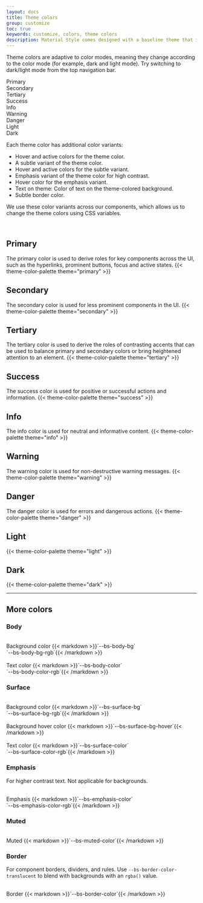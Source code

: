 ```yaml
---
layout: docs
title: Theme colors
group: customize
toc: true
keywords: customize, colors, theme colors
description: Material Style comes designed with a baseline theme that is adaptive to color modes and can be used as-is, straight out of the box or customized as per your need.
---
```


Theme colors are adaptive to color modes, meaning they change according to the color mode (for example, dark and light mode). Try switching to dark/light mode from the top navigation bar.

<div class="color-list mb-4">
  <div class="theme-color-palette d-flex flex-wrap gap-2">
    <div class="text-bg-primary">Primary</div>
    <div class="text-bg-secondary">Secondary</div>
    <div class="text-bg-tertiary">Tertiary</div>
    <div class="text-bg-success">Success</div>
    <div class="text-bg-info">Info</div>
    <div class="text-bg-warning">Warning</div>
    <div class="text-bg-danger">Danger</div>
    <div class="text-bg-light">Light</div>
    <div class="text-bg-dark">Dark</div>
  </div>
</div>

Each theme color has additional color variants:
- Hover and active colors for the theme color.
- A subtle variant of the theme color.
- Hover and active colors for the subtle variant.
- Emphasis variant of the theme color for high contrast.
- Hover color for the emphasis variant.
- Text on theme: Color of text on the theme-colored background.
- Subtle border color.

We use these color variants across our components, which allows us to change the theme colors using CSS variables.

<br>

## Primary
The primary color is used to derive roles for key components across the UI, such as the hyperlinks, prominent buttons, focus and active states.
{{< theme-color-palette theme="primary" >}}

## Secondary
The secondary color is used for less prominent components in the UI.
{{< theme-color-palette theme="secondary" >}}

## Tertiary
The tertiary color is used to derive the roles of contrasting accents that can be used to balance primary and secondary colors or bring heightened attention to an element. 
{{< theme-color-palette theme="tertiary" >}}

## Success
The success color is used for positive or successful actions and information.
{{< theme-color-palette theme="success" >}}

## Info
The info color is used for neutral and informative content.
{{< theme-color-palette theme="info" >}}

## Warning
The warning color is used for non-destructive warning messages.
{{< theme-color-palette theme="warning" >}}

## Danger
The danger color is used for errors and dangerous actions.
{{< theme-color-palette theme="danger" >}}

## Light
{{< theme-color-palette theme="light" >}}

## Dark
{{< theme-color-palette theme="dark" >}}

<hr class="mb-5">

## More colors

### Body
<div class="color-list py-3 mb-4">
  <div class="d-flex flex-wrap gap-3">
    <div class="theme-color-palette">
      <div class="border" style="background-color: var(--bs-body-bg);">&nbsp</div>
      <span class="d-block p-2 text-capitalize" style="color: var(--bs-secondary-color);">Background color</span>
      <span class="d-block px-2">{{< markdown >}}`--bs-body-bg`<br>`--bs-body-bg-rgb`{{< /markdown >}}</span>
    </div>
    <div class="theme-color-palette">
      <div style="background-color: var(--bs-body-color);">&nbsp;</div>
      <span class="d-block p-2 text-capitalize" style="color: var(--bs-secondary-color);">Text color</span>
      <span class="d-block px-2">{{< markdown >}}`--bs-body-color`<br>`--bs-body-color-rgb`{{< /markdown >}}</span>
    </div>
  </div>
</div>

### Surface
<div class="color-list py-3 mb-4">
  <div class="d-flex flex-wrap gap-3">
    <div class="theme-color-palette">
      <div style="background-color: var(--bs-surface-bg);">&nbsp;</div>
      <span class="d-block p-2 text-capitalize" style="color: var(--bs-surface-color);">Background color</span>
      <span class="d-block px-2">{{< markdown >}}`--bs-surface-bg`<br>`--bs-surface-bg-rgb`{{< /markdown >}}</span>
    </div>
    <div class="theme-color-palette">
      <div style="background-color: var(--bs-surface-bg-hover);">&nbsp;</div>
      <span class="d-block p-2 text-capitalize" style="color: var(--bs-surface-color);">Background hover color</span>
      <span class="d-block px-2">{{< markdown >}}`--bs-surface-bg-hover`{{< /markdown >}}</span>
    </div>
    <div class="theme-color-palette">
      <div style="background-color: var(--bs-surface-color);">&nbsp;</div>
      <span class="d-block p-2 text-capitalize" style="color: var(--bs-surface-color);">Text color</span>
      <span class="d-block px-2">{{< markdown >}}`--bs-surface-color`<br>`--bs-surface-color-rgb`{{< /markdown >}}</span>
    </div>
  </div>
</div>

### Emphasis
For higher contrast text. Not applicable for backgrounds.
<div class="color-list py-3 mb-4">
  <div class="d-flex flex-wrap gap-3">
    <div class="theme-color-palette">
      <div style="background-color: var(--bs-emphasis-color);">&nbsp;</div>
      <span class="d-block p-2 text-capitalize" style="color: var(--bs-secondary-color);">Emphasis</span>
      <span class="d-block px-2">{{< markdown >}}`--bs-emphasis-color`<br>`--bs-emphasis-color-rgb`{{< /markdown >}}</span>
    </div>
  </div>
</div>

### Muted
<div class="color-list py-3 mb-4">
  <div class="d-flex flex-wrap gap-3">
    <div class="theme-color-palette">
      <div style="background-color: var(--bs-muted-color);">&nbsp;</div>
      <span class="d-block p-2 text-capitalize" style="color: var(--bs-secondary-color);">Muted</span>
      <span class="d-block px-2">{{< markdown >}}`--bs-muted-color`{{< /markdown >}}</span>
    </div>
  </div>
</div>

### Border
For component borders, dividers, and rules. Use `--bs-border-color-translucent` to blend with backgrounds with an `rgba()` value.
<div class="color-list py-3 mb-4">
  <div class="d-flex flex-wrap gap-3">
    <div class="theme-color-palette">
      <div style="background-color: var(--bs-border-color)">&nbsp;</div>
      <span class="d-block p-2 text-capitalize" style="color: var(--bs-secondary-color);">Border</span>
      <span class="d-block px-2">{{< markdown >}}`--bs-border-color`{{< /markdown >}}</span>
    </div>
  </div>
</div>
